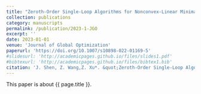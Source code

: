 ```yaml
---
title: "Zeroth-Order Single-Loop Algorithms for Nonconvex-Linear Minimax Problems"
collection: publications
category: manuscripts
permalink: /publication/2023-1-JGO
excerpt: ''
date: 2023-01-01
venue: 'Journal of Global Optimization'
paperurl: 'https://doi.org/10.1007/s10898-022-01169-5'
#slidesurl: 'http://academicpages.github.io/files/slides1.pdf'
#bibtexurl: 'http://academicpages.github.io/files/bibtex1.bib'
citation: 'J. Shen, Z. Wang,Z. Xu*. &quot;Zeroth-Order Single-Loop Algorithms for Nonconvex-Linear Minimax Problems.&quot; <i>Journal of Global Optimization</i>. 87:551-580, 2023. https://doi.org/10.1007/s10898-022-01169-5'
---
```


This paper is about {{ page.title }}.
